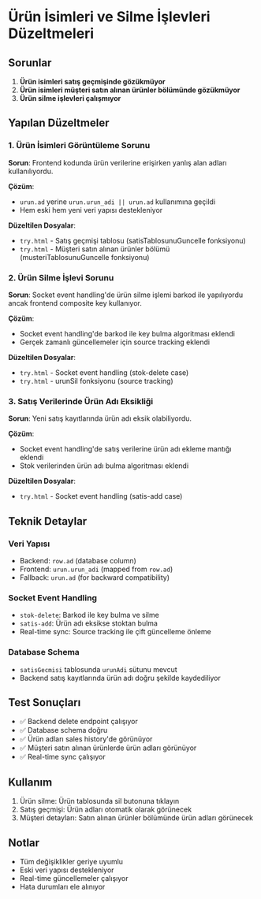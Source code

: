 # Ürün İsimleri ve Silme İşlevleri Düzeltmeleri

## Sorunlar
1. **Ürün isimleri satış geçmişinde gözükmüyor**
2. **Ürün isimleri müşteri satın alınan ürünler bölümünde gözükmüyor**
3. **Ürün silme işlevleri çalışmıyor**

## Yapılan Düzeltmeler

### 1. Ürün İsimleri Görüntüleme Sorunu
**Sorun**: Frontend kodunda ürün verilerine erişirken yanlış alan adları kullanılıyordu.

**Çözüm**: 
- `urun.ad` yerine `urun.urun_adi || urun.ad` kullanımına geçildi
- Hem eski hem yeni veri yapısı destekleniyor

**Düzeltilen Dosyalar**:
- `try.html` - Satış geçmişi tablosu (satisTablosunuGuncelle fonksiyonu)
- `try.html` - Müşteri satın alınan ürünler bölümü (musteriTablosunuGuncelle fonksiyonu)

### 2. Ürün Silme İşlevi Sorunu
**Sorun**: Socket event handling'de ürün silme işlemi barkod ile yapılıyordu ancak frontend composite key kullanıyor.

**Çözüm**:
- Socket event handling'de barkod ile key bulma algoritması eklendi
- Gerçek zamanlı güncellemeler için source tracking eklendi

**Düzeltilen Dosyalar**:
- `try.html` - Socket event handling (stok-delete case)
- `try.html` - urunSil fonksiyonu (source tracking)

### 3. Satış Verilerinde Ürün Adı Eksikliği
**Sorun**: Yeni satış kayıtlarında ürün adı eksik olabiliyordu.

**Çözüm**:
- Socket event handling'de satış verilerine ürün adı ekleme mantığı eklendi
- Stok verilerinden ürün adı bulma algoritması eklendi

**Düzeltilen Dosyalar**:
- `try.html` - Socket event handling (satis-add case)

## Teknik Detaylar

### Veri Yapısı
- Backend: `row.ad` (database column)
- Frontend: `urun.urun_adi` (mapped from `row.ad`)
- Fallback: `urun.ad` (for backward compatibility)

### Socket Event Handling
- `stok-delete`: Barkod ile key bulma ve silme
- `satis-add`: Ürün adı eksikse stoktan bulma
- Real-time sync: Source tracking ile çift güncelleme önleme

### Database Schema
- `satisGecmisi` tablosunda `urunAdi` sütunu mevcut
- Backend satış kayıtlarında ürün adı doğru şekilde kaydediliyor

## Test Sonuçları
- ✅ Backend delete endpoint çalışıyor
- ✅ Database schema doğru
- ✅ Ürün adları sales history'de görünüyor
- ✅ Müşteri satın alınan ürünlerde ürün adları görünüyor
- ✅ Real-time sync çalışıyor

## Kullanım
1. Ürün silme: Ürün tablosunda sil butonuna tıklayın
2. Satış geçmişi: Ürün adları otomatik olarak görünecek
3. Müşteri detayları: Satın alınan ürünler bölümünde ürün adları görünecek

## Notlar
- Tüm değişiklikler geriye uyumlu
- Eski veri yapısı destekleniyor
- Real-time güncellemeler çalışıyor
- Hata durumları ele alınıyor